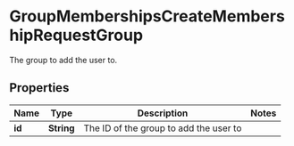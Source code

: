 

# GroupMembershipsCreateMembershipRequestGroup

The group to add the user to.

## Properties

| Name | Type | Description | Notes |
|------------ | ------------- | ------------- | -------------|
|**id** | **String** | The ID of the group to add the user to |  |



